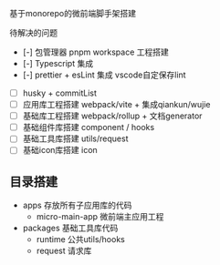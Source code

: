 基于monorepo的微前端脚手架搭建

待解决的问题

- [-] 包管理器 pnpm workspace 工程搭建
- [-] Typescript 集成
- [-] prettier + esLint 集成 vscode自定保存lint
- [ ] husky + commitList
- [ ] 应用库工程搭建 webpack/vite + 集成qiankun/wujie
- [ ] 基础库工程搭建 webpack/rollup + 文档generator
- [ ] 基础组件库搭建 component / hooks
- [ ] 基础工具库搭建 utils/request
- [ ] 基础icon库搭建 icon

## 目录搭建

- apps 存放所有子应用库的代码
  - micro-main-app 微前端主应用工程
- packages 基础工具库代码
  - runtime 公共utils/hooks
  - request 请求库
